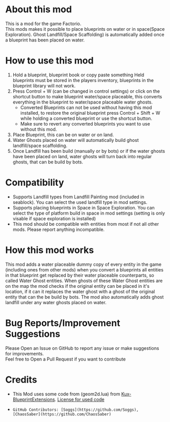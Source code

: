 About this mod
============

This is a mod for the game Factorio.     
This mods makes it possible to place blueprints on water or in space(Space Exploration). Ghost Landfill/Space Scaffolding) is automatically added once a blueprint has been placed on water.
     
How to use this mod
================
1. Hold a blueprint, blueprint book or copy paste something
    Held blueprints must be stored in the players inventory, blueprints in the blueprint library will not work.
2. Press Control + W (can be changed in control settings) or click on the shortcut button to make blueprint water/space placeable, this converts everything in the blueprint to water/space placeable water ghosts.
    *    Converted Blueprints can not be used without having this mod installed, to restore the original blueprint press Control + Shift + W while holding a converted blueprint or use the shortcut button.
    *    Make sure to revert any converted blueprints you want to use without this mod.
3. Place Blueprint, this can be on water or on land.
4. Water Ghosts placed on water will automatically build ghost landfill/space scaffolding.
5. Once Landfill has been build (manually or by bots)  or if the water ghosts have been placed on land, water ghosts will turn back into regular ghosts, that can be build by bots.
       
Compatibility 
=========
 *   Supports Landfill types from Landfill Painting mod (included in seablock). You can select the used landfill type in mod settings.
*    Supports placing blueprints in Space in Space Exploration. You can select the type of platform build in space in mod settings (setting is only visable if space exploration is installed)
*    This mod should be compatible with entities from most if not all other mods.  Please report anything incompatible.

How this mod works
================
This mod adds a water placeable dummy copy of every entity in the game (including ones from other mods) when you convert a blueprints all entities in that blueprint get replaced by their water placeable counterparts, so called Water Ghost entities. When ghosts of these Water Ghost entities are on the map the mod checks if the original entity can be placed in it's location, if it can it replaces the water ghost with a ghost of the original entity that can the be build by bots. The mod also automatically adds ghost landfill under any water ghosts placed on water.
     
Bug Reports/Improvement Suggestions
===============================
Please Open an Issue on GitHub to report any issue or make suggestions for improvements.   
Feel free to Open a Pull Request if you want to contribute
     
Credits
======
 *    This Mod uses some code from (geom2d.lua) from [Kux-BlueprintExtensions](https://mods.factorio.com/mod/Kux-BlueprintExtensions). [License for used code](https://github.com/KeinNiemand/Factorio-GhostOnWater/blob/master/lib/Geom2D_LICENCE.txt)
*     GitHub Contributors: [Soggs](https://github.com/Soggs), [ChaosSaber](https://github.com/ChaosSaber)